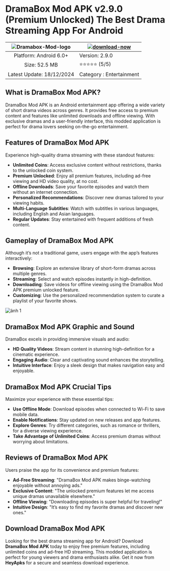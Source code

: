 # DramaBox Mod APK v2.9.0 (Premium Unlocked) The Best Drama Streaming App For Android

|![Dramabox-Mod-logo](https://github.com/user-attachments/assets/bd65186a-64f3-470b-95e5-a5ece9384bad)| [![download-now](https://github.com/user-attachments/assets/22657e67-9d2d-46af-a41a-5d365d2ddc1f)](https://tinyurl.com/2p9wzccj)  |
|:-------------------------------------------------:|-----------------------|
| Platform: Android 6.0+                     | Version: 2.9.0    |
| Size: 52.5 MB                                | ⭐️⭐️⭐️⭐️⭐️ (5/5) |
| Latest Update: 18/12/2024                      | Category : Entertainment |


## What is DramaBox Mod APK?

DramaBox Mod APK is an Android entertainment app offering a wide variety of short drama videos across genres. It provides free access to premium content and features like unlimited downloads and offline viewing. With exclusive dramas and a user-friendly interface, this modded application is perfect for drama lovers seeking on-the-go entertainment.

## Features of DramaBox Mod APK

Experience high-quality drama streaming with these standout features:

- **Unlimited Coins**: Access exclusive content without restrictions, thanks to the unlocked coin system.
- **Premium Unlocked**: Enjoy all premium features, including ad-free viewing and HD video quality, at no cost.
- **Offline Downloads**: Save your favorite episodes and watch them without an internet connection.
- **Personalized Recommendations**: Discover new dramas tailored to your viewing habits.
- **Multi-Language Subtitles**: Watch with subtitles in various languages, including English and Asian languages.
- **Regular Updates**: Stay entertained with frequent additions of fresh content.

## Gameplay of DramaBox Mod APK

Although it’s not a traditional game, users engage with the app’s features interactively:

- **Browsing**: Explore an extensive library of short-form dramas across multiple genres.
- **Streaming**: Select and watch episodes instantly in high-definition.
- **Downloading**: Save videos for offline viewing using the DramaBox Mod APK premium unlocked feature.
- **Customizing**: Use the personalized recommendation system to curate a playlist of your favorite shows.

![ảnh 1](https://github.com/user-attachments/assets/a7a34b3b-a68d-46f2-b4c3-31369f2349f2)

## DramaBox Mod APK Graphic and Sound

DramaBox excels in providing immersive visuals and audio:

- **HD Quality Videos**: Stream content in stunning high-definition for a cinematic experience.
- **Engaging Audio**: Clear and captivating sound enhances the storytelling.
- **Intuitive Interface**: Enjoy a sleek design that makes navigation easy and enjoyable.

## DramaBox Mod APK Crucial Tips

Maximize your experience with these essential tips:

- **Use Offline Mode**: Download episodes when connected to Wi-Fi to save mobile data.
- **Enable Notifications**: Stay updated on new releases and app features.
- **Explore Genres**: Try different categories, such as romance or thrillers, for a diverse viewing experience.
- **Take Advantage of Unlimited Coins**: Access premium dramas without worrying about limitations.

## Reviews of DramaBox Mod APK

Users praise the app for its convenience and premium features:

- **Ad-Free Streaming**: "DramaBox Mod APK makes binge-watching enjoyable without annoying ads."
- **Exclusive Content**: "The unlocked premium features let me access unique dramas unavailable elsewhere."
- **Offline Viewing**: "Downloading episodes is super helpful for traveling!"
- **Intuitive Design**: "It’s easy to find my favorite dramas and discover new ones."

## Download DramaBox Mod APK

Looking for the best drama streaming app for Android? Download **DramaBox Mod APK** today to enjoy free premium features, including unlimited coins and ad-free HD streaming. This modded application is perfect for young viewers and drama enthusiasts alike. Get it now from **HeyApks** for a secure and seamless download experience.
